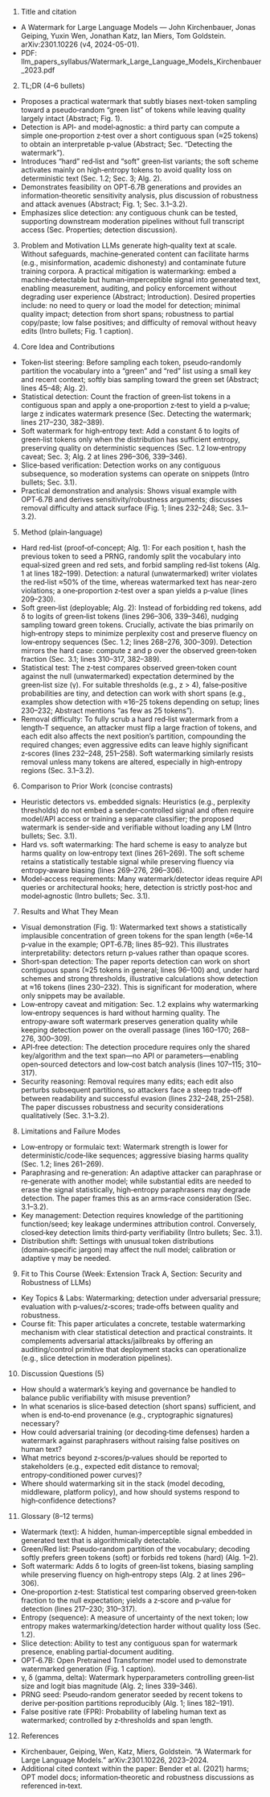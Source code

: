 1) Title and citation
- A Watermark for Large Language Models — John Kirchenbauer, Jonas Geiping, Yuxin Wen, Jonathan Katz, Ian Miers, Tom Goldstein. arXiv:2301.10226 (v4, 2024-05-01).
- PDF: llm_papers_syllabus/Watermark_Large_Language_Models_Kirchenbauer_2023.pdf

2) TL;DR (4–6 bullets)
- Proposes a practical watermark that subtly biases next-token sampling toward a pseudo‑random “green list” of tokens while leaving quality largely intact (Abstract; Fig. 1).
- Detection is API‑ and model‑agnostic: a third party can compute a simple one‑proportion z‑test over a short contiguous span (≈25 tokens) to obtain an interpretable p‑value (Abstract; Sec. “Detecting the watermark”).
- Introduces “hard” red‑list and “soft” green‑list variants; the soft scheme activates mainly on high‑entropy tokens to avoid quality loss on deterministic text (Sec. 1.2; Sec. 3; Alg. 2).
- Demonstrates feasibility on OPT‑6.7B generations and provides an information‑theoretic sensitivity analysis, plus discussion of robustness and attack avenues (Abstract; Fig. 1; Sec. 3.1–3.2).
- Emphasizes slice detection: any contiguous chunk can be tested, supporting downstream moderation pipelines without full transcript access (Sec. Properties; detection discussion).

3) Problem and Motivation
LLMs generate high‑quality text at scale. Without safeguards, machine‑generated content can facilitate harms (e.g., misinformation, academic dishonesty) and contaminate future training corpora. A practical mitigation is watermarking: embed a machine‑detectable but human‑imperceptible signal into generated text, enabling measurement, auditing, and policy enforcement without degrading user experience (Abstract; Introduction). Desired properties include: no need to query or load the model for detection; minimal quality impact; detection from short spans; robustness to partial copy/paste; low false positives; and difficulty of removal without heavy edits (Intro bullets; Fig. 1 caption).

4) Core Idea and Contributions
- Token‑list steering: Before sampling each token, pseudo‑randomly partition the vocabulary into a “green” and “red” list using a small key and recent context; softly bias sampling toward the green set (Abstract; lines 45–48; Alg. 2).
- Statistical detection: Count the fraction of green‑list tokens in a contiguous span and apply a one‑proportion z‑test to yield a p‑value; large z indicates watermark presence (Sec. Detecting the watermark; lines 217–230, 382–389).
- Soft watermark for high‑entropy text: Add a constant δ to logits of green‑list tokens only when the distribution has sufficient entropy, preserving quality on deterministic sequences (Sec. 1.2 low‑entropy caveat; Sec. 3; Alg. 2 at lines 296–306, 339–346).
- Slice‑based verification: Detection works on any contiguous subsequence, so moderation systems can operate on snippets (Intro bullets; Sec. 3.1).
- Practical demonstration and analysis: Shows visual example with OPT‑6.7B and derives sensitivity/robustness arguments; discusses removal difficulty and attack surface (Fig. 1; lines 232–248; Sec. 3.1–3.2).

5) Method (plain‑language)
- Hard red‑list (proof‑of‑concept; Alg. 1): For each position t, hash the previous token to seed a PRNG, randomly split the vocabulary into equal‑sized green and red sets, and forbid sampling red‑list tokens (Alg. 1 at lines 182–199). Detection: a natural (unwatermarked) writer violates the red‑list ≈50% of the time, whereas watermarked text has near‑zero violations; a one‑proportion z‑test over a span yields a p‑value (lines 209–230).
- Soft green‑list (deployable; Alg. 2): Instead of forbidding red tokens, add δ to logits of green‑list tokens (lines 296–306, 339–346), nudging sampling toward green tokens. Crucially, activate the bias primarily on high‑entropy steps to minimize perplexity cost and preserve fluency on low‑entropy sequences (Sec. 1.2; lines 268–276, 300–309). Detection mirrors the hard case: compute z and p over the observed green‑token fraction (Sec. 3.1; lines 310–317, 382–389).
- Statistical test: The z‑test compares observed green‑token count against the null (unwatermarked) expectation determined by the green‑list size (γ). For suitable thresholds (e.g., z > 4), false‑positive probabilities are tiny, and detection can work with short spans (e.g., examples show detection with ≈16–25 tokens depending on setup; lines 230–232; Abstract mentions “as few as 25 tokens”).
- Removal difficulty: To fully scrub a hard red‑list watermark from a length‑T sequence, an attacker must flip a large fraction of tokens, and each edit also affects the next position’s partition, compounding the required changes; even aggressive edits can leave highly significant z‑scores (lines 232–248, 251–258). Soft watermarking similarly resists removal unless many tokens are altered, especially in high‑entropy regions (Sec. 3.1–3.2).

6) Comparison to Prior Work (concise contrasts)
- Heuristic detectors vs. embedded signals: Heuristics (e.g., perplexity thresholds) do not embed a sender‑controlled signal and often require model/API access or training a separate classifier; the proposed watermark is sender‑side and verifiable without loading any LM (Intro bullets; Sec. 3.1).
- Hard vs. soft watermarking: The hard scheme is easy to analyze but harms quality on low‑entropy text (lines 261–269). The soft scheme retains a statistically testable signal while preserving fluency via entropy‑aware biasing (lines 269–276, 296–306).
- Model‑access requirements: Many watermark/detector ideas require API queries or architectural hooks; here, detection is strictly post‑hoc and model‑agnostic (Intro bullets; Sec. 3.1).

7) Results and What They Mean
- Visual demonstration (Fig. 1): Watermarked text shows a statistically implausible concentration of green tokens for the span length (≈6e‑14 p‑value in the example; OPT‑6.7B; lines 85–92). This illustrates interpretability: detectors return p‑values rather than opaque scores.
- Short‑span detection: The paper reports detection can work on short contiguous spans (≈25 tokens in general; lines 96–100) and, under hard schemes and strong thresholds, illustrative calculations show detection at ≈16 tokens (lines 230–232). This is significant for moderation, where only snippets may be available.
- Low‑entropy caveat and mitigation: Sec. 1.2 explains why watermarking low‑entropy sequences is hard without harming quality. The entropy‑aware soft watermark preserves generation quality while keeping detection power on the overall passage (lines 160–170; 268–276, 300–309).
- API‑free detection: The detection procedure requires only the shared key/algorithm and the text span—no API or parameters—enabling open‑sourced detectors and low‑cost batch analysis (lines 107–115; 310–317).
- Security reasoning: Removal requires many edits; each edit also perturbs subsequent partitions, so attackers face a steep trade‑off between readability and successful evasion (lines 232–248, 251–258). The paper discusses robustness and security considerations qualitatively (Sec. 3.1–3.2).

8) Limitations and Failure Modes
- Low‑entropy or formulaic text: Watermark strength is lower for deterministic/code‑like sequences; aggressive biasing harms quality (Sec. 1.2; lines 261–269).
- Paraphrasing and re‑generation: An adaptive attacker can paraphrase or re‑generate with another model; while substantial edits are needed to erase the signal statistically, high‑entropy paraphrasers may degrade detection. The paper frames this as an arms‑race consideration (Sec. 3.1–3.2).
- Key management: Detection requires knowledge of the partitioning function/seed; key leakage undermines attribution control. Conversely, closed‑key detection limits third‑party verifiability (Intro bullets; Sec. 3.1).
- Distribution shift: Settings with unusual token distributions (domain‑specific jargon) may affect the null model; calibration or adaptive γ may be needed.

9) Fit to This Course (Week: Extension Track A, Section: Security and Robustness of LLMs)
- Key Topics & Labs: Watermarking; detection under adversarial pressure; evaluation with p‑values/z‑scores; trade‑offs between quality and robustness.
- Course fit: This paper articulates a concrete, testable watermarking mechanism with clear statistical detection and practical constraints. It complements adversarial attacks/jailbreaks by offering an auditing/control primitive that deployment stacks can operationalize (e.g., slice detection in moderation pipelines).

10) Discussion Questions (5)
- How should a watermark’s keying and governance be handled to balance public verifiability with misuse prevention?
- In what scenarios is slice‑based detection (short spans) sufficient, and when is end‑to‑end provenance (e.g., cryptographic signatures) necessary?
- How could adversarial training (or decoding‑time defenses) harden a watermark against paraphrasers without raising false positives on human text?
- What metrics beyond z‑scores/p‑values should be reported to stakeholders (e.g., expected edit distance to removal; entropy‑conditioned power curves)?
- Where should watermarking sit in the stack (model decoding, middleware, platform policy), and how should systems respond to high‑confidence detections?

11) Glossary (8–12 terms)
- Watermark (text): A hidden, human‑imperceptible signal embedded in generated text that is algorithmically detectable.
- Green/Red list: Pseudo‑random partition of the vocabulary; decoding softly prefers green tokens (soft) or forbids red tokens (hard) (Alg. 1–2).
- Soft watermark: Adds δ to logits of green‑list tokens, biasing sampling while preserving fluency on high‑entropy steps (Alg. 2 at lines 296–306).
- One‑proportion z‑test: Statistical test comparing observed green‑token fraction to the null expectation; yields a z‑score and p‑value for detection (lines 217–230; 310–317).
- Entropy (sequence): A measure of uncertainty of the next token; low entropy makes watermarking/detection harder without quality loss (Sec. 1.2).
- Slice detection: Ability to test any contiguous span for watermark presence, enabling partial‑document auditing.
- OPT‑6.7B: Open Pretrained Transformer model used to demonstrate watermarked generation (Fig. 1 caption).
- γ, δ (gamma, delta): Watermark hyperparameters controlling green‑list size and logit bias magnitude (Alg. 2; lines 339–346).
- PRNG seed: Pseudo‑random generator seeded by recent tokens to derive per‑position partitions reproducibly (Alg. 1; lines 182–191).
- False positive rate (FPR): Probability of labeling human text as watermarked; controlled by z‑thresholds and span length.

12) References
- Kirchenbauer, Geiping, Wen, Katz, Miers, Goldstein. “A Watermark for Large Language Models.” arXiv:2301.10226, 2023–2024.
- Additional cited context within the paper: Bender et al. (2021) harms; OPT model docs; information‑theoretic and robustness discussions as referenced in‑text.


